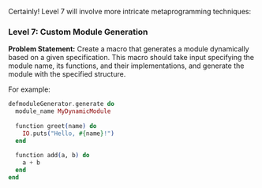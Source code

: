 Certainly! Level 7 will involve more intricate metaprogramming techniques:

### Level 7: Custom Module Generation

**Problem Statement:**
Create a macro that generates a module dynamically based on a given specification. This macro should take input specifying the module name, its functions, and their implementations, and generate the module with the specified structure.

For example:
```elixir
defmoduleGenerator.generate do
  module_name MyDynamicModule
  
  function greet(name) do
    IO.puts("Hello, #{name}!")
  end
  
  function add(a, b) do
    a + b
  end
end
